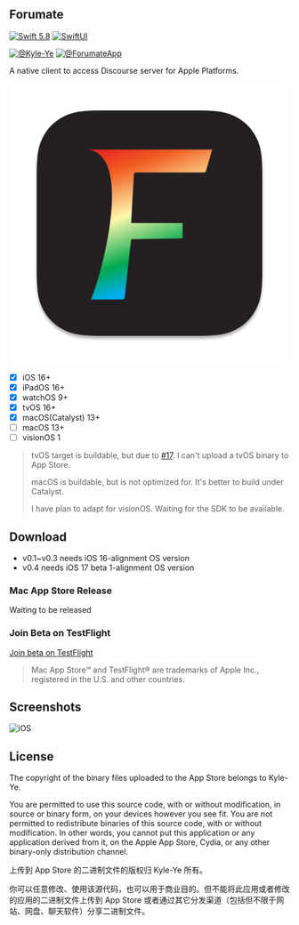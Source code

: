 ## Forumate

[![Swift 5.8](https://img.shields.io/badge/Swift-5.8-ED523F.svg?style=flat)](https://swift.org/)
[![SwiftUI](https://img.shields.io/badge/SwiftUI-✓-orange)](https://developer.apple.com/xcode/swiftui/)

[![@Kyle-Ye](https://img.shields.io/badge/contact-%40Kyle--Ye-yellow.svg?style=flat)](https://twitter.com/KyleSwifter)
[![@ForumateApp](https://img.shields.io/badge/contact-%40ForumateApp-yellow.svg?style=flat)](https://twitter.com/ForumateApp)

A native client to access Discourse server for Apple Platforms.

![Menu Helper](Forumate/Other/Assets.xcassets/AppIcon.appiconset/icon_256x256@2x.png)

- [x] iOS 16+
- [x] iPadOS 16+
- [x] watchOS 9+
- [x] tvOS 16+
- [x] macOS(Catalyst) 13+
- [ ] macOS 13+
- [ ] visionOS 1

> tvOS target is buildable, but due to [#17](https://github.com/Kyle-Ye/Forumate/issues/17). I can't upload a tvOS binary to App Store.
>
> macOS is buildable, but is not optimized for. It's better to build under Catalyst.
>
> I have plan to adapt for visionOS. Waiting for the SDK to be available. 

## Download

- v0.1~v0.3 needs iOS 16-alignment OS version
- v0.4 needs iOS 17 beta 1-alignment OS version

### Mac App Store Release

Waiting to be released

### Join Beta on TestFlight

[Join beta on TestFlight](https://testflight.apple.com/join/4kpEtmsk)

> Mac App Store℠ and TestFlight® are trademarks of Apple Inc., registered in the U.S. and other countries.

## Screenshots

![iOS](Resources/iOS.png)

## License

The copyright of the binary files uploaded to the App Store belongs to Kyle-Ye.

You are permitted to use this source code, with or without modification, in source or binary form, on your devices however you see fit. You are not permitted to redistribute binaries of this source code, with or without modification. In other words, you cannot put this application or any application derived from it, on the Apple App Store, Cydia, or any other binary-only distribution channel.

上传到 App Store 的二进制文件的版权归 Kyle-Ye 所有。

你可以任意修改、使用该源代码，也可以用于商业目的。但不能将此应用或者修改的应用的二进制文件上传到 App Store 或者通过其它分发渠道（包括但不限于网站、网盘、聊天软件）分享二进制文件。
